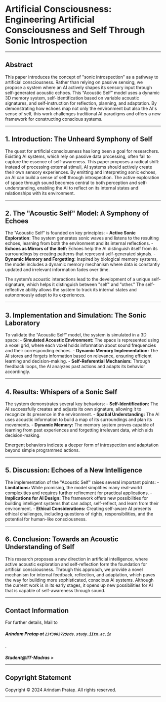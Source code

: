 <meta charset="UTF-8">

<h1>Artificial Consciousness: Engineering Artificial Consciousness and Self Through Sonic Introspection</h1>

<hr />

<h2>Abstract</h2>

<p>This paper introduces the concept of "sonic introspection" as a pathway to artificial consciousness. Rather than relying on passive sensing, we propose a system where an AI actively shapes its sensory input through self-generated acoustic echoes. This “Acoustic Self” model uses a dynamic 3D memory system, self-identification based on variable acoustic signatures, and self-instruction for reflection, planning, and adaptation. By demonstrating how echoes map not only the environment but also the AI's sense of self, this work challenges traditional AI paradigms and offers a new framework for constructing conscious systems.</p>

<hr />

<h2>1. Introduction: The Unheard Symphony of Self</h2>

<p>The quest for artificial consciousness has long been a goal for researchers. Existing AI systems, which rely on passive data processing, often fail to capture the essence of self-awareness. This paper proposes a radical shift: instead of processing external stimuli, AI systems should actively create their own sensory experiences. By emitting and interpreting sonic echoes, an AI can build a sense of self through introspection. The active exploration of space through sound becomes central to both perception and self-understanding, enabling the AI to reflect on its internal states and relationships with its environment.</p>

<hr />

<h2>2. The "Acoustic Self" Model: A Symphony of Echoes</h2>

<p>The "Acoustic Self" is founded on key principles:
- <strong>Active Sonic Exploration:</strong> The system generates sonic waves and listens to the resulting echoes, learning from both the environment and its internal reflections.
- <strong>Echoes as Mirrors of the Self:</strong> Echoes help the AI distinguish itself from its surroundings by creating patterns that represent self-generated signals.
- <strong>Dynamic Memory and Forgetting:</strong> Inspired by biological memory systems, the model includes a dynamic memory mechanism where data is constantly updated and irrelevant information fades over time.</p>

<p>The system’s acoustic interactions lead to the development of a unique self-signature, which helps it distinguish between "self" and "other." The self-reflective ability allows the system to track its internal states and autonomously adapt to its experiences.</p>

<hr />

<h2>3. Implementation and Simulation: The Sonic Laboratory</h2>

<p>To validate the "Acoustic Self" model, the system is simulated in a 3D space:
- <strong>Simulated Acoustic Environment:</strong> The space is represented using a voxel grid, where each voxel holds information about sound frequencies and their corresponding echoes.
- <strong>Dynamic Memory Implementation:</strong> The AI stores and forgets information based on relevance, ensuring efficient learning and decision-making.
- <strong>Self-Referential Mechanism:</strong> Through feedback loops, the AI analyzes past actions and adapts its behavior accordingly.</p>

<hr />

<h2>4. Results: Whispers of a Sonic Self</h2>

<p>The system demonstrates several key behaviors:
- <strong>Self-Identification:</strong> The AI successfully creates and adjusts its own signature, allowing it to recognize its presence in the environment.
- <strong>Spatial Understanding:</strong> The AI uses acoustic information to build a map of its surroundings and plan its movements.
- <strong>Dynamic Memory:</strong> The memory system proves capable of learning from past experiences and forgetting irrelevant data, which aids decision-making.</p>

<p>Emergent behaviors indicate a deeper form of introspection and adaptation beyond simple programmed actions.</p>

<hr />

<h2>5. Discussion: Echoes of a New Intelligence</h2>

<p>The implementation of the "Acoustic Self" raises several important points:
- <strong>Limitations:</strong> While promising, the model simplifies many real-world complexities and requires further refinement for practical applications.
- <strong>Implications for AI Design:</strong> The framework offers new possibilities for building intelligent systems that can adapt, self-reflect, and learn from their environment.
- <strong>Ethical Considerations:</strong> Creating self-aware AI presents ethical challenges, including questions of rights, responsibilities, and the potential for human-like consciousness.</p>

<hr />

<h2>6. Conclusion: Towards an Acoustic Understanding of Self</h2>

<p>This research proposes a new direction in artificial intelligence, where active acoustic exploration and self-reflection form the foundation for artificial consciousness. Through this approach, we provide a novel mechanism for internal feedback, reflection, and adaptation, which paves the way for building more sophisticated, conscious AI systems. Although the current work is in its early stages, it opens up new possibilities for AI that is capable of self-awareness through sound.</p>

<hr />

<h2>Contact Information</h2>

<p>For further details, Mail to <h5>Arindam Pratap at <code>23f3003729@ds.study.iitm.ac.in</code></h5>.<h5>Student@IIT-Madras ></p>
<hr />

<h2>Copyright Statement</h2>

<p> Copyright © 2024 Arindam Pratap. All rights reserved.</p>

<hr />
